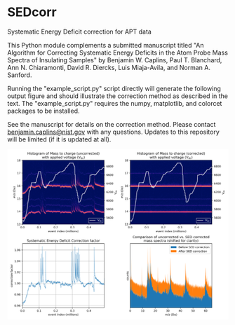 # SEDcorr
Systematic Energy Deficit correction for APT data

This Python module complements a submitted manuscript titled "An Algorithm for Correcting Systematic Energy Deficits in the Atom Probe Mass Spectra of Insulating Samples" by Benjamin W. Caplins, Paul T. Blanchard, Ann N. Chiaramonti, David R. Diercks, Luis Miaja-Avila, and Norman A. Sanford.

Running the "example_script.py" script directly will generate the following output figure and should illustrate the correction method as described in the text.  The "example_script.py" requires the numpy, matplotlib, and colorcet packages to be installed.

See the manuscript for details on the correction method.  Please contact benjamin.caplins@nist.gov with any questions.  Updates to this repository will be limited (if it is updated at all).

![Example Output](example_script_output_reference.png)
